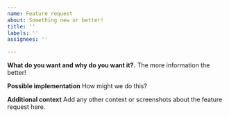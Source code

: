 ```yaml
---
name: Feature request
about: Something new or better!
title: ''
labels: ''
assignees: ''

---
```


**What do you want and why do you want it?.**
The more information the better!

**Possible implementation**
How might we do this?

**Additional context**
Add any other context or screenshots about the feature request here.
